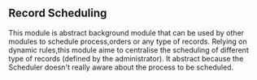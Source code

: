 Record Scheduling
-----------------
This module is abstract background module that can be used by other modules to schedule process,orders or any type of records.
Relying on dynamic rules,this module aime to centralise the scheduling of different type of records (defined by the administrator).
It abstract because the Scheduler doesn't really aware about the process to be scheduled.





